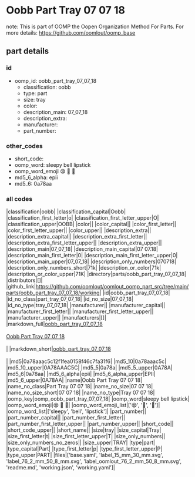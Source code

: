 # Oobb Part Tray 07 07 18  

note: This is part of OOMP the Oopen Organization Method For Parts. For more details: https://github.com/oomlout/oomp_base

##  part details





### id
* oomp_id: oobb_part_tray_07_07_18
  * classification: oobb
  * type: part
  * size: tray
  * color: 
  * description_main: 07_07_18
  * description_extra: 
  * manufacturer: 
  * part_number: 

### other_codes
* short_code: 
* oomp_word: sleepy bell lipstick
* oomp_word_emoji :sleepy: :bell: :lipstick:
* md5_6_alpha: epii
* md5_6: 0a78aa

### all codes 
|classification|oobb|
|classification_capital|Oobb|
|classification_first_letter|o|
|classification_first_letter_upper|O|
|classification_upper|OOBB|
|color||
|color_capital||
|color_first_letter||
|color_first_letter_upper||
|color_upper||
|description_extra||
|description_extra_capital||
|description_extra_first_letter||
|description_extra_first_letter_upper||
|description_extra_upper||
|description_main|07_07_18|
|description_main_capital|07 07.18|
|description_main_first_letter|0|
|description_main_first_letter_upper|0|
|description_main_upper|07_07_18|
|description_only_numbers|070718|
|description_only_numbers_short|71k|
|description_or_color|71k|
|description_or_color_upper|71K|
|directory|parts/oobb_part_tray_07_07_18|
|distributors|[]|
|github_link|https://github.com/oomlout/oomlout_oomp_part_src/tree/main/parts/oobb_part_tray_07_07_18/working|
|id|oobb_part_tray_07_07_18|
|id_no_class|part_tray_07_07_18|
|id_no_size|07_07_18|
|id_no_type|tray_07_07_18|
|manufacturer||
|manufacturer_capital||
|manufacturer_first_letter||
|manufacturer_first_letter_upper||
|manufacturer_upper||
|manufacturers|[]|
|markdown_full|[oobb_part_tray_07_07_18](https://github.com/oomlout/oomlout_oomp_part_src/tree/main/parts/oobb_part_tray_07_07_18/working)<br>[](https://github.com/oomlout/oomlout_oomp_part_src/tree/main/parts/oobb_part_tray_07_07_18/working)<br>[Oobb Part Tray 07 07 18](https://github.com/oomlout/oomlout_oomp_part_src/tree/main/parts/oobb_part_tray_07_07_18/working)<br><br>|
|markdown_short|[oobb_part_tray_07_07_18](https://github.com/oomlout/oomlout_oomp_part_src/tree/main/parts/oobb_part_tray_07_07_18/working)<br><br>|
|md5|0a78aaac5c12f1fea0158f46c7fa31f6|
|md5_10|0a78aaac5c|
|md5_10_upper|0A78AAAC5C|
|md5_5|0a78a|
|md5_5_upper|0A78A|
|md5_6|0a78aa|
|md5_6_alpha|epii|
|md5_6_alpha_upper|EPII|
|md5_6_upper|0A78AA|
|name|Oobb Part Tray 07 07 18|
|name_no_class|Part Tray 07 07 18|
|name_no_size|07 07 18|
|name_no_size_short|07 07 18|
|name_no_type|Tray 07 07 18|
|oomp_key|oomp_oobb_part_tray_07_07_18|
|oomp_word|sleepy bell lipstick|
|oomp_word_emoji|:sleepy: :bell: :lipstick:|
|oomp_word_emoji_list|[':sleepy:', ':bell:', ':lipstick:']|
|oomp_word_list|['sleepy', 'bell', 'lipstick']|
|part_number||
|part_number_capital||
|part_number_first_letter||
|part_number_first_letter_upper||
|part_number_upper||
|short_code||
|short_code_upper||
|short_name||
|size|tray|
|size_capital|Tray|
|size_first_letter|t|
|size_first_letter_upper|T|
|size_only_numbers||
|size_only_numbers_no_zeros||
|size_upper|TRAY|
|type|part|
|type_capital|Part|
|type_first_letter|p|
|type_first_letter_upper|P|
|type_upper|PART|
|files|['base.yaml', 'label_15_mm_30_mm.svg', 'label_76_2_mm_50_8_mm.svg', 'label_oomlout_76_2_mm_50_8_mm.svg', 'readme.md', 'working.json', 'working.yaml']|
